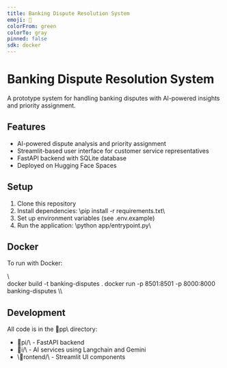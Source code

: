 ```yaml
---
title: Banking Dispute Resolution System
emoji: 🤖
colorFrom: green
colorTo: gray
pinned: false
sdk: docker
---
```


# Banking Dispute Resolution System

A prototype system for handling banking disputes with AI-powered insights and priority assignment.

## Features

- AI-powered dispute analysis and priority assignment
- Streamlit-based user interface for customer service representatives
- FastAPI backend with SQLite database
- Deployed on Hugging Face Spaces

## Setup

1. Clone this repository
2. Install dependencies: \pip install -r requirements.txt\
3. Set up environment variables (see \.env.example\)
4. Run the application: \python app/entrypoint.py\

## Docker

To run with Docker:

\\\
docker build -t banking-disputes .
docker run -p 8501:8501 -p 8000:8000 banking-disputes
\\\

## Development

All code is in the \pp\ directory:
- \pi/\ - FastAPI backend
- \i/\ - AI services using Langchain and Gemini
- \rontend/\ - Streamlit UI components
